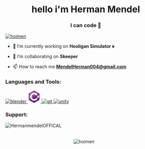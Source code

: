 <h1 align="center">hello i'm Herman Mendel</h1>
<h3 align="center">I can code 🤩</h3>

<p align="left"> <a href="https://github.com/ryo-ma/github-profile-trophy"><img src="https://github-profile-trophy.vercel.app/?username=hoimen" alt="hoimen" /></a> </p>

- 🔭 I’m currently working on **Hooligan Simulator 💀**

- 🤝 I’m collaborating on **Skeeper**

- 📫 How to reach me **MendelHerman004@gmail.com**

<p align="left">
</p>

<h3 align="left">Languages and Tools:</h3>
<p align="left"> <a href="https://www.blender.org/" target="_blank" rel="noreferrer"> <img src="https://download.blender.org/branding/community/blender_community_badge_white.svg" alt="blender" width="40" height="40"/> </a> <a href="https://www.w3schools.com/cs/" target="_blank" rel="noreferrer"> <img src="https://raw.githubusercontent.com/devicons/devicon/master/icons/csharp/csharp-original.svg" alt="csharp" width="40" height="40"/> </a> <a href="https://git-scm.com/" target="_blank" rel="noreferrer"> <img src="https://www.vectorlogo.zone/logos/git-scm/git-scm-icon.svg" alt="git" width="40" height="40"/> </a> <a href="https://unity.com/" target="_blank" rel="noreferrer"> <img src="https://www.vectorlogo.zone/logos/unity3d/unity3d-icon.svg" alt="unity" width="40" height="40"/> </a> </p>


<h3 align="left">Support:</h3>
<p><a href="https://www.buymeacoffee.com/HermanmendelOFFICAL"> <img align="left" src="https://cdn.buymeacoffee.com/buttons/v2/default-yellow.png" height="50" width="210" alt="HermanmendelOFFICAL" /></a></p><br><br>

<p>&nbsp;<img align="center" src="https://github-readme-stats.vercel.app/api?username=hoimen&show_icons=true&locale=en" alt="hoimen" /></p>
